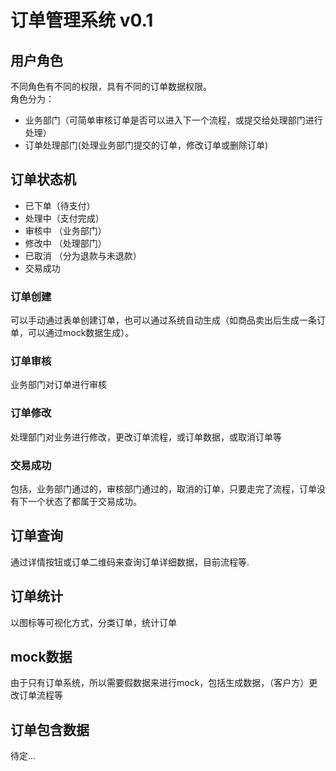 # 订单管理系统 v0.1   

## 用户角色

不同角色有不同的权限，具有不同的订单数据权限。   
角色分为：   
* 业务部门（可简单审核订单是否可以进入下一个流程，或提交给处理部门进行处理）    
* 订单处理部门(处理业务部门提交的订单，修改订单或删除订单)     

## 订单状态机

* 已下单（待支付）    
* 处理中（支付完成）  
* 审核中 （业务部门）   
* 修改中 （处理部门）
* 已取消 （分为退款与未退款）     
* 交易成功     

### 订单创建   
可以手动通过表单创建订单，也可以通过系统自动生成（如商品卖出后生成一条订单，可以通过mock数据生成）。   


### 订单审核     

业务部门对订单进行审核  

### 订单修改   

处理部门对业务进行修改，更改订单流程，或订单数据，或取消订单等


### 交易成功  
包括，业务部门通过的，审核部门通过的，取消的订单，只要走完了流程，订单没有下一个状态了都属于交易成功。  

## 订单查询    

通过详情按钮或订单二维码来查询订单详细数据，目前流程等.      

## 订单统计     

以图标等可视化方式，分类订单，统计订单   

## mock数据  

由于只有订单系统，所以需要假数据来进行mock，包括生成数据，（客户方）更改订单流程等   




## 订单包含数据   
待定...

